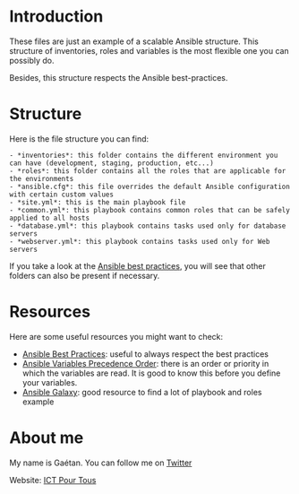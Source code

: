 # Introduction
These files are just an example of a scalable Ansible structure. This structure of inventories, roles and variables is the most flexible one you can possibly do.

Besides, this structure respects the Ansible best-practices.


# Structure

Here is the file structure you can find:

```
- *inventories*: this folder contains the different environment you can have (development, staging, production, etc...)
- *roles*: this folder contains all the roles that are applicable for the environments
- *ansible.cfg*: this file overrides the default Ansible configuration with certain custom values
- *site.yml*: this is the main playbook file
- *common.yml*: this playbook contains common roles that can be safely applied to all hosts
- *database.yml*: this playbook contains tasks used only for database servers
- *webserver.yml*: this playbook contains tasks used only for Web servers
```

If you take a look at the [Ansible best practices](http://docs.ansible.com/ansible/latest/playbooks_best_practices.html#alternative-directory-layout), you will see that other folders can also be present if necessary.


# Resources

Here are some useful resources you might want to check:

- [Ansible Best Practices](http://docs.ansible.com/ansible/latest/playbooks_best_practices.html): useful to always respect the best practices
- [Ansible Variables Precedence Order](http://docs.ansible.com/ansible/latest/playbooks_variables.html#variable-precedence-where-should-i-put-a-variable): there is an order or priority in which the variables are read. It is good to know this before you define your variables.
- [Ansible Galaxy](https://galaxy.ansible.com/): good resource to find a lot of playbook and roles example



# About me

My name is Gaétan. You can follow me on [Twitter](https://twitter.com/gaetanict)

Website: [ICT Pour Tous](https://www.ictpourtous.com)
